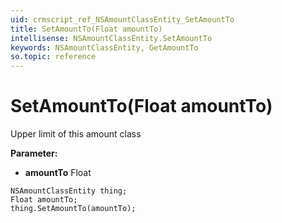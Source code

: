 ```yaml
---
uid: crmscript_ref_NSAmountClassEntity_SetAmountTo
title: SetAmountTo(Float amountTo)
intellisense: NSAmountClassEntity.SetAmountTo
keywords: NSAmountClassEntity, GetAmountTo
so.topic: reference
---
```


# SetAmountTo(Float amountTo)

Upper limit of this amount class

**Parameter:** 
* **amountTo** Float

```crmscript
NSAmountClassEntity thing;
Float amountTo;
thing.SetAmountTo(amountTo);
```

